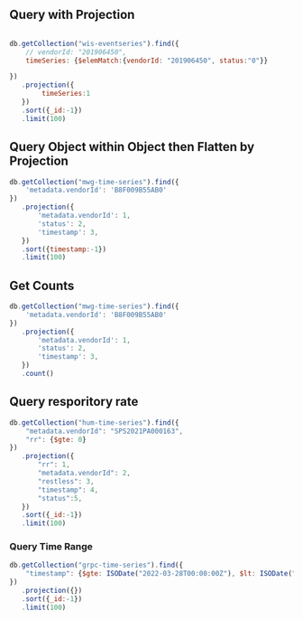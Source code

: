## Query with Projection
```js

db.getCollection("wis-eventseries").find({
    // vendorId: "201906450",
    timeSeries: {$elemMatch:{vendorId: "201906450", status:"0"}}

})
   .projection({
        timeSeries:1
   })
   .sort({_id:-1})
   .limit(100)
```

## Query Object within Object then Flatten by Projection
```js
db.getCollection("mwg-time-series").find({
    'metadata.vendorId': 'B8F009B55AB0'
})
   .projection({
       'metadata.vendorId': 1,
       'status': 2,
       'timestamp': 3,
   })
   .sort({timestamp:-1})
   .limit(100)
```

## Get Counts
```js
db.getCollection("mwg-time-series").find({
    'metadata.vendorId': 'B8F009B55AB0'
})
   .projection({
       'metadata.vendorId': 1,
       'status': 2,
       'timestamp': 3,
   })
   .count()

```

## Query resporitory rate
```js
db.getCollection("hum-time-series").find({
    "metadata.vendorId": "SPS2021PA000163",
    "rr": {$gte: 0}
})
   .projection({
       "rr": 1,
       "metadata.vendorId": 2,
       "restless": 3,
       "timestamp": 4,
       "status":5,
   })
   .sort({_id:-1})
   .limit(100)
```

### Query Time Range

```js
db.getCollection("grpc-time-series").find({
    "timestamp": {$gte: ISODate("2022-03-28T00:00:00Z"), $lt: ISODate("2022-03-29T01:00:00")}
})
   .projection({})
   .sort({_id:-1})
   .limit(100)
```
